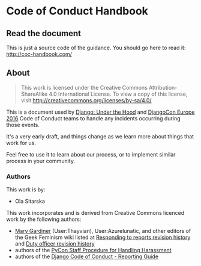 # Code of Conduct Handbook

## Read the document

This is just a source code of the guidance. You should go here to read it: http://coc-handbook.com/

## About

> This work is licensed under the Creative Commons Attribution-ShareAlike 4.0 International License. To view a copy of this license, visit http://creativecommons.org/licenses/by-sa/4.0/

This is a document used by [Django: Under the Hood](djangounderthehood.com) and [DjangoCon Europe 2016](2016.djangocon.eu) Code of Conduct teams to handle any incidents occurring during those events.

It's a very early draft, and things change as we learn more about things that work for us.

Feel free to use it to learn about our process, or to implement similar process in your community.

### Authors

This work is by:

 * Ola Sitarska

This work incorporates and is derived from Creative Commons licenced work by
the following authors:

 * [Mary Gardiner](https://mary.gardiner.id.au/) (User:Thayvian), User:Azurelunatic, and other editors of the Geek Feminism wiki listed at [Responding to reports revision history](http://geekfeminism.wikia.com/wiki/Conference_anti-harassment/Responding_to_reports?action=history) and [Duty officer revision history](http://geekfeminism.wikia.com/wiki/Conference_anti-harassment/Duty_officer?action=history)
 * authors of the [PyCon Staff Procedure for Handling Harassment](https://us.pycon.org/2013/about/code-of-conduct/harassment-incidents-staff/)
 * authors of the [Django Code of Conduct - Reporting Guide](https://www.djangoproject.com/conduct/reporting/)
